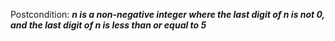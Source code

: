 Postcondition: ***n is a non-negative integer where the last digit of n is not 0, and the last digit of n is less than or equal to 5***